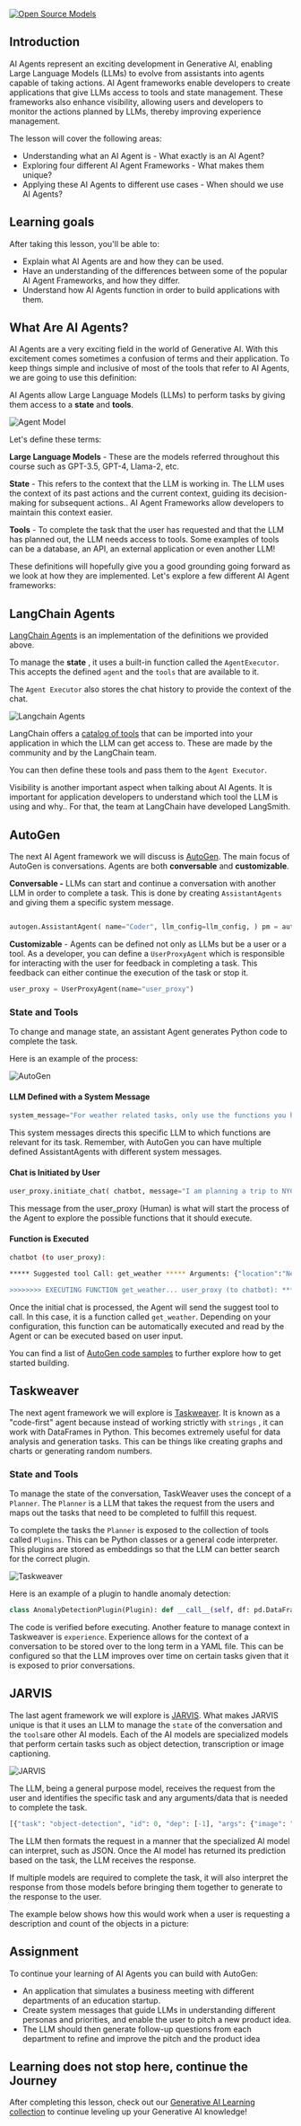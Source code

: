 [![Open Source Models](./images/17-lesson-banner.png?WT.mc_id=academic-105485-koreyst)](https://aka.ms/gen-ai-lesson17-gh)

## Introduction

AI Agents represent an exciting development in Generative AI, enabling Large Language Models (LLMs) to evolve from assistants into agents capable of taking actions. AI Agent frameworks enable developers to create applications that give LLMs access to tools and state management. These frameworks also enhance visibility, allowing users and developers to monitor the actions planned by LLMs, thereby improving experience management.

The lesson will cover the following areas:

- Understanding what an AI Agent is - What exactly is an AI Agent?
- Exploring four different AI Agent Frameworks - What makes them unique?
- Applying these AI Agents to different use cases - When should we use AI Agents?

## Learning goals

After taking this lesson, you'll be able to:

- Explain what AI Agents are and how they can be used.
- Have an understanding of the differences between some of the popular AI Agent Frameworks, and how they differ.
- Understand how AI Agents function in order to build applications with them.

## What Are AI Agents?

AI Agents are a very exciting field in the world of Generative AI. With this excitement comes sometimes a confusion of terms and their application. To keep things simple and inclusive of most of the tools that refer to AI Agents, we are going to use this definition:

AI Agents allow Large Language Models (LLMs) to perform tasks by giving them access to a **state** and **tools**.

![Agent Model](images/what-agent.png?WT.mc_id=academic-105485-koreyst)

Let's define these terms:

**Large Language Models** - These are the models referred throughout this course such as GPT-3.5, GPT-4, Llama-2, etc.

**State** - This refers to the context that the LLM is working in. The LLM uses the context of its past actions and the current context, guiding its decision-making for subsequent actions.. AI Agent Frameworks allow developers to maintain this context easier.

**Tools** - To complete the task that the user has requested and that the LLM has planned out, the LLM needs access to tools. Some examples of tools can be a database, an API, an external application or even another LLM!

These definitions will hopefully give you a good grounding going forward as we look at how they are implemented. Let's explore a few different AI Agent frameworks:

## LangChain Agents

[LangChain Agents](https://python.langchain.com/docs/modules/agents/?WT.mc_id=academic-105485-koreyst) is an implementation of the definitions we provided above.

To manage the **state** , it uses a built-in function called the `AgentExecutor`. This accepts the defined `agent` and the `tools` that are available to it.

The `Agent Executor` also stores the chat history to provide the context of the chat.

![Langchain Agents](images/langchain-agents.png?WT.mc_id=academic-105485-koreyst)

LangChain offers a [catalog of tools](https://integrations.langchain.com/tools?WT.mc_id=academic-105485-koreyst) that can be imported into your application in which the LLM can get access to. These are made by the community and by the LangChain team.

You can then define these tools and pass them to the `Agent Executor`.

Visibility is another important aspect when talking about AI Agents. It is important for application developers to understand which tool the LLM is using and why.. For that, the team at LangChain have developed LangSmith.

## AutoGen

The next AI Agent framework we will discuss is [AutoGen](https://microsoft.github.io/autogen/?WT.mc_id=academic-105485-koreyst). The main focus of AutoGen is conversations. Agents are both **conversable** and **customizable**.

**Conversable -** LLMs can start and continue a conversation with another LLM in order to complete a task. This is done by creating `AssistantAgents` and giving them a specific system message.

```python

autogen.AssistantAgent( name="Coder", llm_config=llm_config, ) pm = autogen.AssistantAgent( name="Product_manager", system_message="Creative in software product ideas.", llm_config=llm_config, )

```

**Customizable** - Agents can be defined not only as LLMs but be a user or a tool. As a developer, you can define a `UserProxyAgent` which is responsible for interacting with the user for feedback in completing a task. This feedback can either continue the execution of the task or stop it.

```python
user_proxy = UserProxyAgent(name="user_proxy")
```

### State and Tools

To change and manage state, an assistant Agent generates Python code to complete the task.

Here is an example of the process:

![AutoGen](images/autogen.png?WT.mc_id=academic-105485-koreyst)

#### LLM Defined with a System Message

```python
system_message="For weather related tasks, only use the functions you have been provided with. Reply TERMINATE when the task is done."
```

This system messages directs this specific LLM to which functions are relevant for its task. Remember, with AutoGen you can have multiple defined AssistantAgents with different system messages.

#### Chat is Initiated by User

```python
user_proxy.initiate_chat( chatbot, message="I am planning a trip to NYC next week, can you help me pick out what to wear? ", )

```

This message from the user_proxy (Human) is what will start the process of the Agent to explore the possible functions that it should execute.

#### Function is Executed

```bash
chatbot (to user_proxy):

***** Suggested tool Call: get_weather ***** Arguments: {"location":"New York City, NY","time_periond:"7","temperature_unit":"Celsius"} ******************************************************** --------------------------------------------------------------------------------

>>>>>>>> EXECUTING FUNCTION get_weather... user_proxy (to chatbot): ***** Response from calling function "get_weather" ***** 112.22727272727272 EUR ****************************************************************

```

Once the initial chat is processed, the Agent will send the suggest tool to call. In this case, it is a function called `get_weather`. Depending on your configuration, this function can be automatically executed and read by the Agent or can be executed based on user input.

You can find a list of [AutoGen code samples](https://microsoft.github.io/autogen/docs/Examples/?WT.mc_id=academic-105485-koreyst) to further explore how to get started building.

## Taskweaver

The next agent framework we will explore is [Taskweaver](https://microsoft.github.io/TaskWeaver/?WT.mc_id=academic-105485-koreyst). It is known as a "code-first" agent because instead of working strictly with `strings` , it can work with DataFrames in Python. This becomes extremely useful for data analysis and generation tasks. This can be things like creating graphs and charts or generating random numbers.

### State and Tools

To manage the state of the conversation, TaskWeaver uses the concept of a `Planner`. The `Planner` is a LLM that takes the request from the users and maps out the tasks that need to be completed to fulfill this request.

To complete the tasks the `Planner` is exposed to the collection of tools called `Plugins`. This can be Python classes or a general code interpreter. This plugins are stored as embeddings so that the LLM can better search for the correct plugin.

![Taskweaver](images/taskweaver.png?WT.mc_id=academic-105485-koreyst)

Here is an example of a plugin to handle anomaly detection:

```python
class AnomalyDetectionPlugin(Plugin): def __call__(self, df: pd.DataFrame, time_col_name: str, value_col_name: str):
```

The code is verified before executing. Another feature to manage context in Taskweaver is `experience`. Experience allows for the context of a conversation to be stored over to the long term in a YAML file. This can be configured so that the LLM improves over time on certain tasks given that it is exposed to prior conversations.

## JARVIS

The last agent framework we will explore is [JARVIS](https://github.com/microsoft/JARVIS?tab=readme-ov-file?WT.mc_id=academic-105485-koreyst). What makes JARVIS unique is that it uses an LLM to manage the `state` of the conversation and the `tools`are other AI models. Each of the AI models are specialized models that perform certain tasks such as object detection, transcription or image captioning.

![JARVIS](images/jarvis.png?WT.mc_id=academic-105485-koreyst)

The LLM, being a general purpose model, receives the request from the user and identifies the specific task and any arguments/data that is needed to complete the task.

```python
[{"task": "object-detection", "id": 0, "dep": [-1], "args": {"image": "e1.jpg" }}]
```

The LLM then formats the request in a manner that the specialized AI model can interpret, such as JSON. Once the AI model has returned its prediction based on the task, the LLM receives the response.

If multiple models are required to complete the task, it will also interpret the response from those models before bringing them together to generate to the response to the user.

The example below shows how this would work when a user is requesting a description and count of the objects in a picture:

## Assignment

To continue your learning of AI Agents you can build with AutoGen:

- An application that simulates a business meeting with different departments of an education startup.
- Create system messages that guide LLMs in understanding different personas and priorities, and enable the user to pitch a new product idea.
- The LLM should then generate follow-up questions from each department to refine and improve the pitch and the product idea

## Learning does not stop here, continue the Journey

After completing this lesson, check out our [Generative AI Learning collection](https://aka.ms/genai-collection?WT.mc_id=academic-105485-koreyst) to continue leveling up your Generative AI knowledge!
